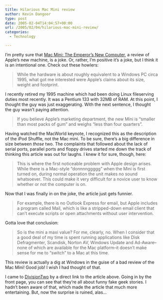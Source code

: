 ```yaml
---
title: Hilarious Mac Mini review
author: Kevin Dangoor
type: post
date: 2005-02-04T14:04:57+00:00
url: /2005/02/04/hilarious-mac-mini-review/
categories:
  - Technology

---
```

I&#8217;m pretty sure that [Mac Mini: The Emperor&#8217;s New Computer][1], a review of Apple&#8217;s new machine, is a joke. Or, rather, I&#8217;m positive it&#8217;s a joke, but I think it is an intentional one. Check out these howlers:

> While the hardware is about roughly equivalent to a Windows PC circa 1995, what got me interested were Apple’s claims about its size, weight and footprint.

I recently retired my 1995 machine which had been doing Linux fileserving duties most recently. It was a Pentium 133 with 32MB of RAM. At this point, I thought the guy was just exaggerating. With the next sentence, I thought the guy wasn&#8217;t paying attention.

> If you believe Apple’s marketing department, the new Mini is “smaller than most packs of gum” and weighs “less than four quarters”.

Having watched the MacWorld keynote, I recognized this as the description of the iPod Shuffle, not the Mac mini. To be sure, there&#8217;s a big difference in size between _those_ two. The complaints that followed about the lack of serial ports, parallel ports and floppy drives started me down the track of thinking this article was out for laughs. I knew it for sure, though, here:

> This is where the first noticeable problem with Apple design arises. While there is a Mac-style “donnnnggggg” when the Mini is first turned on, during normal operation the unit makes no sound whatsoever. This could make it very difficult for a novice user to know whether or not the computer is on.

Now that I was finally in on the joke, the article just gets funnier.

> For example, there is no Outlook Express for email, but Apple includes a program called Mail, which is like a stripped-down email client that can’t execute scripts or open attachments without user intervention.

Gotta love that conclusion:

> So is the mini a maxi value? For me, clearly, no. When I consider that a good deal of my time is spent running applications like Disk Defragmenter, Scandisk, Norton AV, Windows Update and Ad-Aware&#8211;none of which are available for the Mac platform&#8211;it doesn&#8217;t make sense for me to &#8220;switch&#8221; to a Mac at this time.

This review is actually a dig at Windows in the guise of a bad review of the Mac Mini! Good job! I wish I had thought of that.
  
I came to [DivisionTwo][2] by a direct link to the article above. Going in by the front page, you can see that they&#8217;re all about funny fake geek stories. I hadn&#8217;t been aware of that, which made the article that much more entertaining. But, now the surprise is ruined, alas&#8230;

 [1]: http://www.divisiontwo.com/articles/MacMini2.html "Mac Mini: The Emperor's New Computer"
 [2]: http://www.divisiontwo.com
